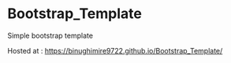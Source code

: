 # Bootstrap_Template
Simple bootstrap template


Hosted at : https://binughimire9722.github.io/Bootstrap_Template/
